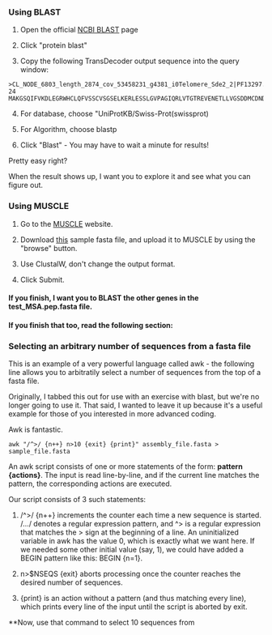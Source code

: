 ### Using BLAST

1. Open the official [NCBI BLAST](https://blast.ncbi.nlm.nih.gov/Blast.cgi) page

2. Click "protein blast"

3. Copy the following TransDecoder output sequence into the query window:
```
>CL_NODE_6803_length_2874_cov_53458231_g4381_i0Telomere_Sde2_2|PF13297.5|2.8e-24
MAKGSQIFVKDLEGRWHCLQFVSSCVSGSELKERLESSLGVPAGIQRLVTGTREVENETLLVGSDDMCDNDEELGYGGGGGFYDDDEELGYGGGGFGPVLLPSCTLLLRLLGGKGGFGSLLRGAATKAGQKKTTNFDACRDMSGRRLRHVNAEKKLKEWQRDGKQRELEKAALQFLRKTERERTVEVGRNVDLAKLREESAEARDMVVDAVASGLEAAKENKRRQRMENAAKEQAGEGSPKRIRMLEMLEAVEESDEEDSEYKEHEDKSDGAGTSGSAGSEDEGSGYNSSPRGPLGDGPFASSPAQSTDGSRGESHEEGGVYSSQRLSTGAESGGVEPVADNCAVITIAHDVCEGGSGHSAGEDASNRSPSLPSDNPSALKDRRGVNSVATGSGCINGHSSSASVAEKSMSGTSSPISVDASISADGESLCFGNFNSAKDLEVLGLDRLKAELQKRGLKCGGSLEERAARLFLLKLTPLNKLDKKHFARPLVKKG*
```

4. For database, choose "UniProtKB/Swiss-Prot(swissprot) 

5. For Algorithm, choose blastp

6. Click "Blast" - You may have to wait a minute for results!

Pretty easy right? 

When the result shows up, I want you to explore it and see what you can figure out. 

### Using MUSCLE

1. Go to the [MUSCLE](https://www.ebi.ac.uk/Tools/msa/muscle/) website.

2. Download [this](https://github.com/chazgoo/Shantou-2018/blob/master/Identification/test_MSA.pep.fasta) sample fasta file, and upload it to MUSCLE by using the "browse" button.

3. Use ClustalW, don't change the output format.

4. Click Submit. 

#### If you finish, I want you to BLAST the other genes in the test_MSA.pep.fasta file. 

#### If you finish that too, read the following section:


### Selecting an arbitrary number of sequences from a fasta file

This is an example of a very powerful language called awk - the following line allows you to arbitratily select a number of sequences from the top of a fasta file. 

Originally, I tabbed this out for use with an exercise with blast, but we're no longer going to use it. That said, I wanted to leave it up because it's a useful example for those of you interested in more advanced coding. 

Awk is fantastic. 

```
awk "/^>/ {n++} n>10 {exit} {print}" assembly_file.fasta > sample_file.fasta
```

An awk script consists of one or more statements of the form: **pattern {actions}**. The input is read line-by-line, and if the current line matches the pattern, the corresponding actions are executed.

Our script consists of 3 such statements:

1. /^>/ {n++} increments the counter each time a new sequence is started. /.../ denotes a regular expression pattern, and ^> is a regular expression that matches the > sign at the beginning of a line. An uninitialized variable in awk has the value 0, which is exactly what we want here. If we needed some other initial value (say, 1), we could have added a BEGIN pattern like this: BEGIN {n=1}.

2. n>$NSEQS {exit} aborts processing once the counter reaches the desired number of sequences.

3. {print} is an action without a pattern (and thus matching every line), which prints every line of the input until the script is aborted by exit.

**Now, use that command to select 10 sequences from 
